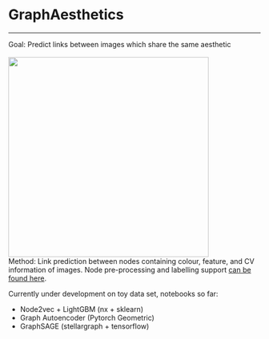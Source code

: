 # GraphAesthetics
---
Goal: Predict links between images which share the same aesthetic <br />
 <br /> <img src="https://github.com/kokostino/GraphAesthetics/blob/main/bsp.png" width="400" /><br />
Method: Link prediction between nodes containing colour, feature, and CV information of images. Node pre-processing and labelling support [can be found here](https://github.com/kokostino/GraphAesthetics-PreProcessing).

Currently under development on toy data set, notebooks so far:

- Node2vec + LightGBM (nx + sklearn)
- Graph Autoencoder (Pytorch Geometric)
- GraphSAGE (stellargraph + tensorflow)
